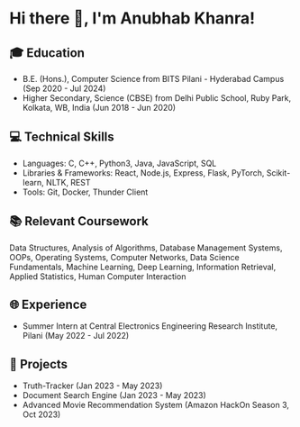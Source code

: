 # Hi there 👋, I'm Anubhab Khanra!

## 🎓 Education
- B.E. (Hons.), Computer Science from BITS Pilani - Hyderabad Campus (Sep 2020 - Jul 2024)
- Higher Secondary, Science (CBSE) from Delhi Public School, Ruby Park, Kolkata, WB, India (Jun 2018 - Jun 2020)

## 💻 Technical Skills
- Languages: C, C++, Python3, Java, JavaScript, SQL
- Libraries & Frameworks: React, Node.js, Express, Flask, PyTorch, Scikit-learn, NLTK, REST
- Tools: Git, Docker, Thunder Client

## 📚 Relevant Coursework
Data Structures, Analysis of Algorithms, Database Management Systems, OOPs, Operating Systems, Computer Networks, Data Science Fundamentals, Machine Learning, Deep Learning, Information Retrieval, Applied Statistics, Human Computer Interaction

## 🌐 Experience
- Summer Intern at Central Electronics Engineering Research Institute, Pilani (May 2022 - Jul 2022)

## 🚀 Projects
- Truth-Tracker (Jan 2023 - May 2023)
- Document Search Engine (Jan 2023 - May 2023)
- Advanced Movie Recommendation System (Amazon HackOn Season 3, Oct 2023)
